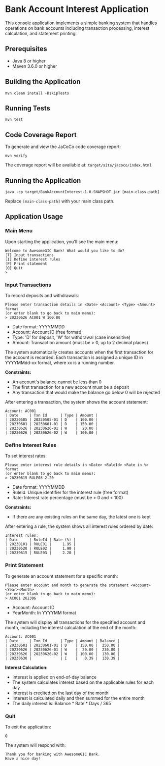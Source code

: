 # Bank Account Interest Application

This console application implements a simple banking system that handles operations on bank accounts including transaction processing, interest calculation, and statement printing.

## Prerequisites
* Java 8 or higher
* Maven 3.6.0 or higher

## Building the Application
```
mvn clean install -DskipTests
```

## Running Tests
```
mvn test
```

## Code Coverage Report
To generate and view the JaCoCo code coverage report:
```
mvn verify
```
The coverage report will be available at: `target/site/jacoco/index.html`

## Running the Application
```
java -cp target/BankAccountInterest-1.0-SNAPSHOT.jar [main-class-path]
```
Replace `[main-class-path]` with your main class path.

## Application Usage

### Main Menu
Upon starting the application, you'll see the main menu:
```
Welcome to AwesomeGIC Bank! What would you like to do?
[T] Input transactions
[I] Define interest rules
[P] Print statement
[Q] Quit
>
```

### Input Transactions
To record deposits and withdrawals:
```
Please enter transaction details in <Date> <Account> <Type> <Amount> format 
(or enter blank to go back to main menu):
> 20230626 AC001 W 100.00
```
* Date format: YYYYMMDD
* Account: Account ID (free format)
* Type: 'D' for deposit, 'W' for withdrawal (case insensitive)
* Amount: Transaction amount (must be > 0, up to 2 decimal places)

The system automatically creates accounts when the first transaction for the account is recorded.
Each transaction is assigned a unique ID in YYYYMMdd-xx format, where xx is a running number.

**Constraints:**
* An account's balance cannot be less than 0
* The first transaction for a new account must be a deposit
* Any transaction that would make the balance go below 0 will be rejected

After entering a transaction, the system shows the account statement:
```
Account: AC001
| Date     | Txn Id      | Type | Amount |
| 20230505 | 20230505-01 | D    | 100.00 |
| 20230601 | 20230601-01 | D    | 150.00 |
| 20230626 | 20230626-01 | W    |  20.00 |
| 20230626 | 20230626-02 | W    | 100.00 |
```

### Define Interest Rules
To set interest rates:
```
Please enter interest rule details in <Date> <RuleId> <Rate in %> format 
(or enter blank to go back to main menu):
> 20230615 RULE03 2.20
```
* Date format: YYYYMMDD
* RuleId: Unique identifier for the interest rule (free format)
* Rate: Interest rate percentage (must be > 0 and < 100)

**Constraints:**
* If there are any existing rules on the same day, the latest one is kept

After entering a rule, the system shows all interest rules ordered by date:
```
Interest rules:
| Date     | RuleId | Rate (%) |
| 20230101 | RULE01 |     1.95 |
| 20230520 | RULE02 |     1.90 |
| 20230615 | RULE03 |     2.20 |
```

### Print Statement
To generate an account statement for a specific month:
```
Please enter account and month to generate the statement <Account> <Year><Month> 
(or enter blank to go back to main menu):
> AC001 202306
```
* Account: Account ID
* YearMonth: In YYYYMM format

The system will display all transactions for the specified account and month, including the interest calculation at the end of the month:
```
Account: AC001
| Date     | Txn Id      | Type | Amount | Balance |
| 20230601 | 20230601-01 | D    | 150.00 |  250.00 |
| 20230626 | 20230626-01 | W    |  20.00 |  230.00 |
| 20230626 | 20230626-02 | W    | 100.00 |  130.00 |
| 20230630 |             | I    |   0.39 |  130.39 |
```

**Interest Calculation:**
* Interest is applied on end-of-day balance
* The system calculates interest based on the applicable rules for each day
* Interest is credited on the last day of the month
* Interest is calculated daily and then summed for the entire month
* The daily interest is: Balance * Rate * Days / 365

### Quit
To exit the application:
```
Q
```

The system will respond with:
```
Thank you for banking with AwesomeGIC Bank.
Have a nice day!
```
